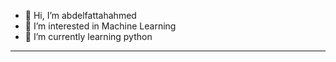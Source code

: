 - 👋 Hi, I’m abdelfattahahmed
- 👀 I’m interested in Machine Learning 
- 🌱 I’m currently learning python
- -------------------------------------
<!---
abdelfattahahmed78/abdelfattahahmed78 is a ✨ special ✨ repository because its `README.md` (this file) appears on your GitHub profile.
You can click the Preview link to take a look at your changes.
--->
